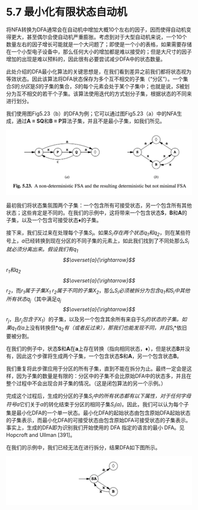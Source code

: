 # 5.7 最小化有限状态自动机

将NFA转换为DFA通常会在自动机中增加大概10个左右的因子，因而使得自动机变得更大，甚至偶尔会使自动机严重膨胀。考虑到对于大型自动机来说，一个10个数量左右的因子增长可能就是一个大问题了；即使是一个小的表格，如果需要存储在一个小型电子设备中，那么任何大小的增加都是难以接受的；但是大尺寸的因子增加的出现是难以预料的，因此很有必要尝试减少DFA中的状态数量。

此处介绍的DFA最小化算法的关键思想是，在我们看到差异之前我们都将状态视为等效状态。因此该算法将DFA状态保存为多个互不相交的子集（“分区”）。一个集合*S*的*分区*是*S*的子集的集合，*S*的每个元素会处于某个子集中；也就是说，*S*被划分为互不相交的若干个子集。该算法使用迭代的方式划分子集，根据状态的不同来进行划分。

我们使用图Fig5.23（b）的DFA为例；它可以通过图Fig5.23（a）中的NFA生成，通过**A = SQ**和**B = P**算法子集，并且不是最小子集，如我们所见。

![图1](../../img/5.7_1-Fig.5.23.png)

最初我们将状态集氛围两个子集：一个包含所有可接受状态，另一个包含所有其他状态；这些肯定是不同的。在我们的示例中，这将带来一个包含状态**S**，**B**和**A**的子集，以及一个包含可接受状态♦的子集。

接下来，我们反过来在处理每个子集*S<sub>i</sub>*。如果*S<sub>i</sub>*存在两个状态*q<sub>1</sub>*和*q<sub>2</sub>*，则在某些符号上，*a*已经转换到现在分区的不同子集的元素上，如此我们找到了不同处那么*S<sub>i</sub>*就必须分离出来。假设我们有*q<sub>1</sub>$$\overset{a}{\rightarrow}$$r<sub>1</sub>*和*q<sub>2</sub>$$\overset{a}{\rightarrow}$$r<sub>2</sub>*，而*r<sub>1</sub>*属于子集*X<sub>1</sub>* *r<sub>2</sub>*属于不同的子集*X<sub>2</sub>*，那么*S<sub>i</sub>*必须被拆分为包含*q<sub>1</sub>*和*S<sub>i</sub>*中其他所有状态*q<sub>j</sub>*（其中满足*q<sub>j</sub>$$\overset{a}{\rightarrow}$$r<sub>j</sub>*，且*r<sub>j</sub>*包含于*X<sub>1</sub>*）的子集，以及另一个包含其余所有来自于*S<sub>i</sub>*的状态的子集。如果*q<sub>1</sub>*在*a*上没有转换但*q<sub>2</sub>*有（或者反过来），那我们也能发现不同，并且*S<sub>i</sub>*依旧要被分割。

在我们的例子中，状态**S**和**A**在**a**上存在转换（指向相同状态，♦），但是状态**B**并没有，因此这个步骤将生成两个子集，一个包含状态**S**和**A**，另一个包含状态**B**。

我们重复将此步骤应用于分区的所有子集，直到不能在拆分为止。最终一定会是这样，因为子集的数量是有限的：分区中的子集不会比原始DFA中的状态多，并且在整个过程中不会出现合并子集的情况。（这是闭包算法的另一个示例。）

完成这个过程后，生成的分区的子集*S<sub>i</sub>*中的所有状态都有以下属性，对于任何字母符号*a*它们关于*a*的转化结束于分区的相同子集*S<sub>i</sub>(a)*。因此，我们可以认为每个子集是最小化DFA的一个单一状态。最小化DFA的起始状态由包含原始DFA起始状态的子集表示，而最小化DFA的可接受状态由包含原始DFA可接受状态的子集表示。事实上，生成的DFA即为识别我们开始使用的 DFA 指定的语言的最小 DFA。见Hopcroft and Ullman [391]。

在我们的示例中，我们已经无法在进行拆分，结果DFA如下图所示。

![图2](../../img/5.7_2.png)